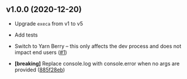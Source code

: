 ## v1.0.0 (2020-12-20)

- Upgrade `execa` from v1 to v5

- Add tests

- Switch to Yarn Berry – this only affects the dev process and does not impact end users ([#1](https://github.com/kachkaev/suppress-exit-code/pull/1))

- **[breaking]** Replace console.log with console.error when no args are provided ([885f28eb](https://github.com/kachkaev/suppress-exit-code/commit/885f28eb))
